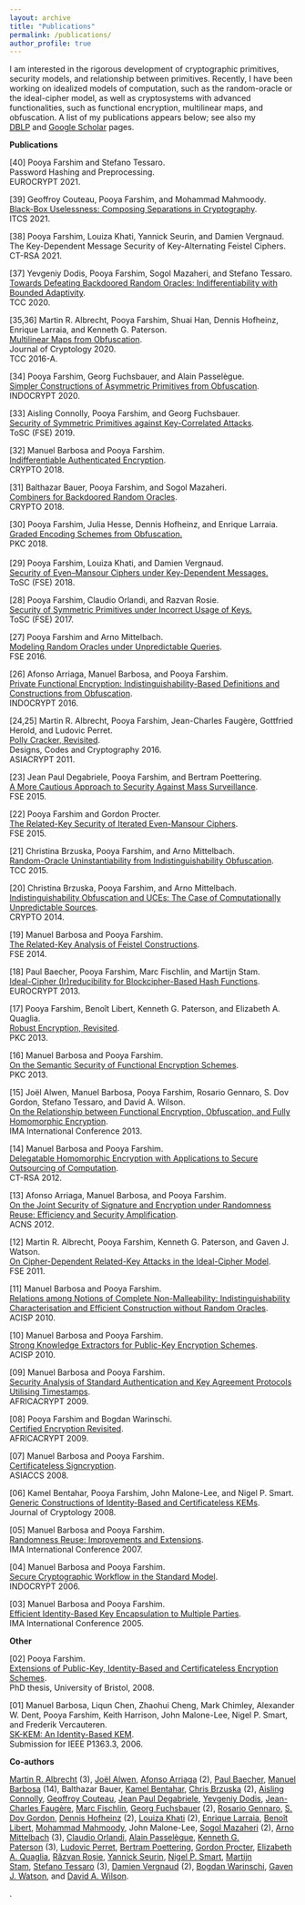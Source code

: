 ```yaml
---
layout: archive
title: "Publications"
permalink: /publications/
author_profile: true
---
```


<p><span >I am interested in the rigorous development of cryptographic primitives, security models, and relationship between primitives. Recently, I have been working on idealized models of computation, such as the random-oracle or the ideal-cipher model, as well as cryptosystems with advanced functionalities, such as functional encryption, multilinear maps, and obfuscation. A list of my publications appears below; see also my <a href="http://www.informatik.uni-trier.de/~ley/db/indices/a-tree/f/Farshim:Pooya.html">DBLP</a>&nbsp;and&nbsp;<a href="http://scholar.google.com/citations?user=w_Pjc6MAAAAJ&amp;hl=en">Google Scholar</a>&nbsp;pages.</span></p>
<p><span ><b>Publications</b></span></p>
<p><span >[40] Pooya Farshim and Stefano Tessaro.<br>
</span><span >Password Hashing and Preprocessing.<br>
EUROCRYPT 2021.</span></p>
<p><span >[39] Geoffroy Couteau, Pooya Farshim, and Mohammad Mahmoody.<br>
</span><span ><a href="https://eprint.iacr.org/2021/016">Black-Box Uselessness: Composing Separations in Cryptography</a>.<br>
ITCS 2021.</span></p>
<p><span >[38] Pooya Farshim, Louiza Khati, Yannick Seurin, and Damien Vergnaud.<br>
</span><span >The Key-Dependent Message Security of Key-Alternating Feistel Ciphers.<br>
CT-RSA 2021.</span></p>
<p><span >[37] Yevgeniy Dodis, Pooya Farshim, Sogol Mazaheri, and Stefano Tessaro.<br>
<a href="https://eprint.iacr.org/2020/1199">Towards Defeating Backdoored Random Oracles: Indifferentiability with Bounded Adaptivity</a>.<br>
TCC 2020.</span></p>
<p><span >[35,36] Martin R. Albrecht, Pooya Farshim, Shuai Han, Dennis Hofheinz, Enrique Larraia, and Kenneth G. Paterson.</span><br>
<a href="https://eprint.iacr.org/2015/780">Multilinear Maps from Obfuscation</a>.<br>
<span >Journal of Cryptology 2020.<br>
</span><span >TCC 2016-A.</span></p>
<p><span >[34] Pooya Farshim, Georg Fuchsbauer, and Alain Passelègue.</span><br>
<span ><a href="https://eprint.iacr.org/2018/576">Simpler Constructions of Asymmetric Primitives from Obfuscation</a>.<br>
INDOCRYPT 2020.</span></p>
<p><span >[33] Aisling Connolly, Pooya Farshim, and Georg Fuchsbauer.<br>
<a href="https://eprint.iacr.org/2019/1000">Security of Symmetric Primitives against Key-Correlated Attacks</a>.<br>
ToSC (FSE) 2019.</span></p>
<p><span >[32] Manuel Barbosa and Pooya Farshim.<br>
<a href="https://eprint.iacr.org/2018/547">Indifferentiable Authenticated Encryption</a>.<br>
CRYPTO 2018.</span></p>
<p><span >[31] Balthazar Bauer, Pooya Farshim, and Sogol Mazaheri.</span><br>
<span > <a href="https://eprint.iacr.org/2018/770">Combiners for Backdoored Random Oracles</a>.</span><br>
<span >CRYPTO 2018.</span></p>
<p><span >[30] Pooya Farshim, Julia Hesse, Dennis Hofheinz, and Enrique Larraia.</span><br>
<a class="gsc_a_at" href="https://eprint.iacr.org/2018/011">Graded Encoding Schemes from Obfuscation.</a><span ><br>
</span><span >PKC 2018.<br>
</span><span ><br>
[29] Pooya Farshim, Louiza Khati, and Damien Vergnaud.</span><br>
<span > <a class="gsc_a_at" href="https://scholar.google.co.uk/citations?view_op=view_citation&amp;hl=en&amp;user=w_Pjc6MAAAAJ&amp;cstart=20&amp;citation_for_view=w_Pjc6MAAAAJ:w1MjKQ0l0TYC">Security of Even–Mansour Ciphers under Key-Dependent Messages.<br>
</a>ToSC (FSE) 2018.</span></p>
<p><span >[28] Pooya Farshim, Claudio Orlandi, and Razvan Rosie.</span><br>
<span > <a href="http://tosc.iacr.org/index.php/ToSC/article/view/604/545">Security of Symmetric Primitives under Incorrect Usage of Keys.</a></span><br>
<span >ToSC (FSE)&nbsp;2017.</span></p>
<p><span >[27] Pooya Farshim and Arno Mittelbach.</span><br>
<span > <a href="https://eprint.iacr.org/2016/423.pdf">Modeling Random Oracles under Unpredictable Queries</a>.</span><br>
<span >FSE 2016.</span></p>
<p><span >[26] Afonso Arriaga, Manuel Barbosa, and Pooya Farshim.</span><br>
<span > <a href="http://eprint.iacr.org/2016/018.pdf">Private Functional Encryption: Indistinguishability-Based Definitions and Constructions from Obfuscation</a>.</span><br>
<span >INDOCRYPT 2016.</span></p>
<p><span >[24,25] Martin R. Albrecht, Pooya Farshim, Jean-Charles Faugère, Gottfried Herold, and Ludovic Perret.</span><br>
<span > <a href="http://eprint.iacr.org/2011/289">Polly Cracker, Revisited</a>.</span><br>
<span >Designs, Codes and Cryptography 2016.<br>
</span><span >ASIACRYPT 2011.&nbsp;</span></p>
<p><span >[23] Jean Paul Degabriele, Pooya Farshim, and Bertram Poettering.</span><br>
<span > <a href="http://eprint.iacr.org/2015/748">A More Cautious Approach&nbsp;to Security Against Mass Surveillance</a>.</span><br>
<span >FSE 2015.</span></p>
<p><span >[22] Pooya Farshim and Gordon Procter.</span><br>
<span > <a href="http://eprint.iacr.org/2014/953">The Related-Key Security of Iterated Even-Mansour Ciphers</a>.</span><br>
<span >FSE 2015.</span></p>
<p><span >[21] Christina Brzuska, Pooya Farshim, and Arno Mittelbach.</span><br>
<span > <a href="http://eprint.iacr.org/2014/867">Random-Oracle Uninstantiability from Indistinguishability Obfuscation</a>.</span><br>
<span >TCC 2015.</span></p>
<p><span >[20] Christina Brzuska, Pooya Farshim, and Arno Mittelbach.</span><br>
<span > <a href="http://eprint.iacr.org/2014/099">Indistinguishability Obfuscation and UCEs: The Case of Computationally Unpredictable Sources</a>.</span><br>
<span >CRYPTO 2014.</span></p>
<p><span >[19] Manuel Barbosa and Pooya Farshim.</span><br>
<span > <a href="http://eprint.iacr.org/2014/093">The Related-Key Analysis of Feistel Constructions</a>.</span><br>
<span >FSE 2014.</span></p>
<p><span >[18] Paul Baecher, Pooya Farshim, Marc Fischlin, and Martijn Stam.</span><br>
<span > <a href="http://eprint.iacr.org/2013/350">Ideal-Cipher (Ir)reducibility for Blockcipher-Based Hash Functions</a>.</span><br>
<span >EUROCRYPT 2013.</span><span ><br>
</span></p>
<p><span >[17] Pooya Farshim, Benoît Libert, Kenneth G. Paterson, and Elizabeth A. Quaglia.</span><br>
<span > <a href="http://eprint.iacr.org/2012/673">Robust Encryption, Revisited</a>.</span><br>
<span >PKC 2013.</span></p>
<p><span >[16] Manuel Barbosa and Pooya Farshim.</span><br>
<span > <a href="http://eprint.iacr.org/2012/474">On the Semantic Security of Functional Encryption Schemes</a>.</span><br>
<span >PKC 2013.</span></p>
<p><span >[15] Joël Alwen, Manuel Barbosa, Pooya Farshim, Rosario Gennaro, S. Dov Gordon, Stefano Tessaro, and David A. Wilson.</span><br>
<a href="http://link.springer.com/chapter/10.1007/978-3-642-45239-0_5">On the Relationship between Functional Encryption, Obfuscation, and Fully Homomorphic Encryption</a>.<br>
<span >IMA International Conference 2013.</span></p>
<p><span >[14] Manuel Barbosa and Pooya Farshim.</span><br>
<span > <a href="http://eprint.iacr.org/2011/215">Delegatable Homomorphic Encryption with Applications to Secure Outsourcing of Computation</a>.</span><br>
<span >CT-RSA 2012.</span></p>
<p><span >[13] Afonso Arriaga, Manuel Barbosa, and Pooya Farshim.</span><br>
<span > <a href="http://eprint.iacr.org/2012/382">On the Joint Security of Signature and Encryption under Randomness Reuse: Efficiency and Security Amplification</a>.</span><br>
<span >ACNS 2012.</span></p>
<p><span >[12] Martin R. Albrecht, Pooya Farshim, Kenneth G. Paterson, and Gaven J. Watson.</span><br>
<span > <a href="http://eprint.iacr.org/2011/213">On Cipher-Dependent Related-Key Attacks in the Ideal-Cipher Model</a>.</span><br>
<span >FSE 2011.</span></p>
<p><span >[11] Manuel Barbosa and Pooya Farshim.</span><br>
<span > <a href="http://farshim.files.wordpress.com/2011/09/strongcca_full.pdf">Relations among Notions of Complete Non-Malleability: Indistinguishability Characterisation and Efficient Construction without Random Oracles</a>.</span><br>
<span >ACISP 2010.</span></p>
<p><span >[10] Manuel Barbosa and Pooya Farshim.</span><br>
<span > <a href="http://farshim.files.wordpress.com/2011/09/strongextractors_full.pdf">Strong Knowledge Extractors for Public-Key Encryption Schemes</a>.</span><br>
<span >ACISP 2010.</span></p>
<p><span >[09] Manuel Barbosa and Pooya Farshim.</span><br>
<span > <a href="http://farshim.files.wordpress.com/2011/09/ts.pdf">Security Analysis of Standard Authentication and Key Agreement Protocols Utilising Timestamps</a>.</span><br>
<span >AFRICACRYPT 2009.</span></p>
<p><span >[08] Pooya Farshim and Bogdan Warinschi.</span><br>
<span > <a href="http://farshim.files.wordpress.com/2011/09/newcl.pdf">Certified Encryption Revisited</a>.</span><br>
<span >AFRICACRYPT 2009.</span></p>
<p><span >[07] Manuel Barbosa and Pooya Farshim.</span><br>
<span > <a href="http://eprint.iacr.org/2008/143">Certificateless Signcryption</a>.</span><br>
<span >ASIACCS 2008.</span></p>
<p><span >[06] Kamel Bentahar, Pooya Farshim, John Malone-Lee, and Nigel P. Smart.</span><br>
<span > <a href="http://eprint.iacr.org/2005/058">Generic Constructions of Identity-Based and Certificateless KEMs</a>.</span><br>
<span > Journal of Cryptology 2008.</span></p>
<p><span >[05] Manuel Barbosa and Pooya Farshim.</span><br>
<span > <a href="http://farshim.files.wordpress.com/2011/09/reuse.pdf">Randomness Reuse: Improvements and Extensions</a>.</span><br>
<span >IMA International Conference 2007.</span></p>
<p><span >[04] Manuel Barbosa and Pooya Farshim.</span><br>
<span > <a href="http://eprint.iacr.org/2006/450">Secure Cryptographic Workflow in the Standard Model</a>.</span><br>
<span >INDOCRYPT 2006.</span></p>
<p><span >[03] Manuel Barbosa and Pooya Farshim.</span><br>
<span > <a href="http://eprint.iacr.org/2005/217">Efficient Identity-Based Key Encapsulation to Multiple Parties</a>.</span><br>
<span >IMA International Conference 2005.</span></p>
<p><span ><strong>Other</strong></span></p>
<p><span >[02] Pooya Farshim.</span><br>
<span > <a title="Pooya Farshim's Thesis" href="http://www.cs.bris.ac.uk/Publications/Papers/2000842.pdf">Extensions of Public-Key, Identity-Based and Certificateless Encryption Schemes</a>.</span><br>
<span > PhD thesis, University of Bristol, 2008.</span></p>
<p><span >[01] Manuel Barbosa, Liqun Chen, Zhaohui Cheng, Mark Chimley, Alexander W. Dent, Pooya Farshim, Keith Harrison, John Malone-Lee, Nigel P. Smart, and Frederik Vercauteren.</span><br>
<span > <a href="http://grouper.ieee.org/groups/1363/IBC/submissions/Barbosa-SK-KEM-2006-06.pdf">SK-KEM: An Identity-Based KEM</a>.</span><br>
<span > Submission for IEEE P1363.3, 2006.</span></p>
<p><span ><strong>Co-authors</strong></span></p>
<p><span ><a href="http://martinralbrecht.wordpress.com">Martin R. Albrecht</a> (3), <a href="http://www.informatik.uni-trier.de/~ley/pers/hd/a/Alwen:Jo=euml=l.html">Joël Alwen</a>,&nbsp;<a href="https://wwwen.uni.lu/snt/people/afonso_delerue_arriaga">Afonso Arriaga</a>&nbsp;(2),&nbsp;<a href="http://www.cdc.informatik.tu-darmstadt.de/~baecher/">Paul Baecher</a>,&nbsp;<a href="http://www3.di.uminho.pt/~mbb/">Manuel Barbosa</a>&nbsp;(14), Balthazar Bauer, <a href="http://scholar.google.co.uk/citations?user=5RPtPhYAAAAJ&amp;hl=en">Kamel Bentahar</a>,&nbsp;<a href="http://chrisbrzuska.de">Chris Brzuska</a>&nbsp;(2), <a href="https://www.di.ens.fr/aisling.connolly/research/">Aisling Connolly</a>, <a href="http://www.geoffroycouteau.fr/">Geoffroy Couteau</a>, <a href="http://www.isg.rhul.ac.uk/~psai074/">Jean Paul Degabriele</a>, <a href="https://cs.nyu.edu/~dodis/">Yevgeniy Dodis</a>, <a href="http://www-calfor.lip6.fr/~jcf/">Jean-Charles Faugère</a>,&nbsp;<a href="http://www.fischlin.de">Marc Fischlin</a>,&nbsp;<a href="https://www.di.ens.fr/~fuchsbau/">Georg Fuchsbauer</a>&nbsp;(2),&nbsp;<a href="http://www-cs.ccny.cuny.edu/~rosario/">Rosario Gennaro</a>,&nbsp;<a href="http://www.cs.columbia.edu/~gordon/">S. Dov Gordon</a>, <a href="https://crypto.iti.kit.edu/hofheinz">Dennis Hofheinz</a> (2), <a href="http://fr.viadeo.com/fr/profile/louiza.khati">Louiza Khati</a> (2), <a href="https://www.cs.bris.ac.uk/home/cseldv/">Enrique Larraia</a>,&nbsp;<a href="https://research.technicolor.com/~BenoitLibert">Benoît Libert</a>, <a href="https://www.cs.virginia.edu/~mohammad/">Mohammad Mahmoody</a>, John Malone-Lee, <a href="http://www.cryptoplexity.informatik.tu-darmstadt.de/members/sogolmazaheri/sogolmazaheri.en.jsp">Sogol Mazaheri</a> (2), <a href="http://www.arno-mittelbach.de">Arno Mittelbach</a>&nbsp;(3), <a href="http://www.cs.au.dk/~orlandi/">Claudio Orlandi</a>,&nbsp;<a href="http://www.di.ens.fr/~passelegue/">Alain Passelègue</a>,&nbsp;<a href="http://www.isg.rhul.ac.uk/~kp/">Kenneth G. Paterson</a>&nbsp;(3),&nbsp;<a href="http://www-polsys.lip6.fr/~perret/">Ludovic Perret</a>, <a href="http://www.foc.rub.de/people/poettering.html.en">Bertram Poettering</a>,&nbsp;<a href="http://scholar.google.co.uk/citations?user=oMbi7_oAAAAJ&amp;hl=en">Gordon Procter</a>,&nbsp;<a href="http://lizquaglia.wordpress.com/‎">Elizabeth A. Quaglia</a>,&nbsp;<a href="https://www.di.ens.fr/RazvanRosie.html.en">Răzvan Roşie</a>, <a href="http://yannickseurin.free.fr/">Yannick Seurin</a>, <a href="http://www.cs.bris.ac.uk/~nigel/">Nigel P. Smart</a>,&nbsp;<a href="http://www.cs.bris.ac.uk/~stam/">Martijn Stam</a>,&nbsp;<a href="http://people.csail.mit.edu/tessaro/">Stefano Tessaro</a> (3), <a href="http://www.di.ens.fr/~vergnaud/">Damien Vergnaud</a>&nbsp;(2), <a href="http://www.cs.bris.ac.uk/~bogdan/">Bogdan Warinschi</a>,&nbsp;<a href="http://www.cs.bris.ac.uk/home/csgww/">Gaven J. Watson</a>, and&nbsp;<a href="http://web.mit.edu/dwilson/www/">David A. Wilson</a>.</span></p>
<p>.</p>